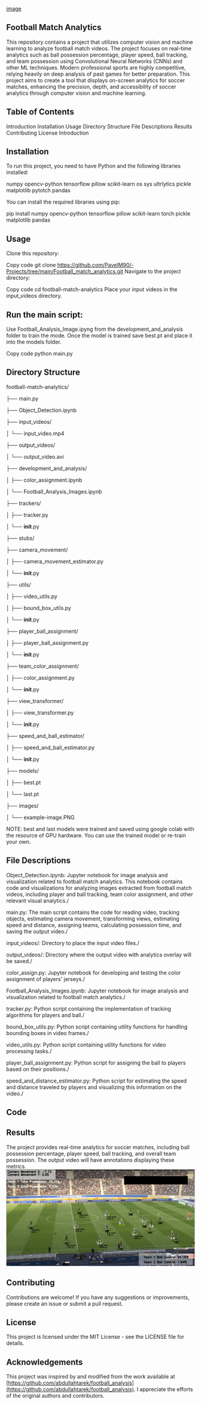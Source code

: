 [image](images/example-image-football.png)
## Football Match Analytics
  This repository contains a project that utilizes computer vision and machine learning to analyze football match videos. The project focuses on real-time analytics such as ball possession percentage, player speed, ball tracking, and team possession using Convolutional Neural Networks (CNNs) and other ML techniques.
  Modern professional sports are highly competitive, relying heavily on deep analysis of past games for better preparation. 
  This project aims to create a tool that displays on-screen analytics for soccer matches, enhancing the precision, depth, and accessibility of soccer analytics through computer vision and machine learning.


## Table of Contents
  Introduction
  Installation
  Usage
  Directory Structure
  File Descriptions
  Results
  Contributing
  License
  Introduction



## Installation
  To run this project, you need to have Python and the following libraries installed:

  numpy
  opencv-python
  tensorflow
  pillow
  scikit-learn
  os
  sys
  ultrlytics
  pickle
  matplotlib
  pytotch
  pandas

  You can install the required libraries using pip:


  pip install numpy opencv-python tensorflow pillow scikit-learn torch pickle matplotlib pandas

## Usage
  Clone this repository:

  Copy code
  git clone https://github.com/PavelM90/-Projects/tree/main/Football_match_analytics.git
  Navigate to the project directory:

  Copy code
  cd football-match-analytics
  Place your input videos in the input_videos directory.

## Run the main script:
  Use Football_Analysis_Image.ipyng from the development_and_analysis folder to train the mode. Once the model is trained save best.pt and place it into the models folder.

  Copy code
  python main.py
## Directory Structure
football-match-analytics/

├── main.py

├── Object_Detection.ipynb

├── input_videos/

│   └── input_video.mp4

├── output_videos/

│   └── output_video.avi

├── development_and_analysis/

│   ├── color_assignment.ipynb

│   └── Football_Analysis_Images.ipynb

├── trackers/

│   ├── tracker.py

│   └── __init__.py

├── stubs/

├── camera_movement/

│   ├── camera_movement_estimator.py

│   └── __init__.py

├── utils/

│   ├── video_utils.py

│   ├── bound_box_utils.py

│   └── __init__.py

├── player_ball_assignment/

│   ├── player_ball_assignment.py

│   └── __init__.py

├── team_color_assignment/

│   ├── color_assignment.py

│   └── __init__.py

├── view_transformer/

│   ├── view_transformer.py

│   └── __init__.py

├── speed_and_ball_estimator/

│   ├── speed_and_ball_estimator.py

│   └── __init__.py

├── models/

│   ├── best.pt

│   └── last.pt

├── images/

│   └── example-image.PNG




NOTE: best and last models were trained and saved using google colab with the resource of GPU hardware. You can use the trained model or re-train your own.

## File Descriptions
  Object_Detection.ipynb: Jupyter notebook for image analysis and visualization related to football match analytics. This notebook contains code and visualizations for analyzing images extracted from football match videos, including player and ball tracking, team color assignment, and other relevant visual analytics./
  
  main.py: The main script contains the code for reading video, tracking objects, estimating camera movement, transforming views, estimating speed and distance, assigning teams, calculating possession time, and saving the output video./
  
  input_videos/: Directory to place the input video files./
  
  output_videos/: Directory where the output video with analytics overlay will be saved./
  
  color_assign.py: Jupyter notebook for developing and testing the color assignment of players' jerseys./
  
  Football_Analysis_Images.ipynb: Jupyter notebook for image analysis and visualization related to football match analytics./
  
  tracker.py: Python script containing the implementation of tracking algorithms for players and ball./
  
  bound_box_utils.py: Python script containing utility functions for handling bounding boxes in video frames./
  
  video_utils.py: Python script containing utility functions for video processing tasks./
  
  player_ball_assignment.py: Python script for assigning the ball to players based on their positions./
  
  speed_and_distance_estimator.py: Python script for estimating the speed and distance traveled by players and visualizing this information on the video./
  
## Code
  
## Results

  The project provides real-time analytics for soccer matches, including ball possession percentage, player speed, ball tracking, and overall team possession. The output video will have annotations displaying these metrics.
  ![Example of Analytics](images/example-image.PNG)


## Contributing
  Contributions are welcome! If you have any suggestions or improvements, please create an issue or submit a pull request.

## License
  This project is licensed under the MIT License - see the LICENSE file for details.

## Acknowledgements

This project was inspired by and modified from the work available at [https://github.com/abdullahtarek/football_analysis](https://github.com/abdullahtarek/football_analysis). I appreciate the efforts of the original authors and contributors.

